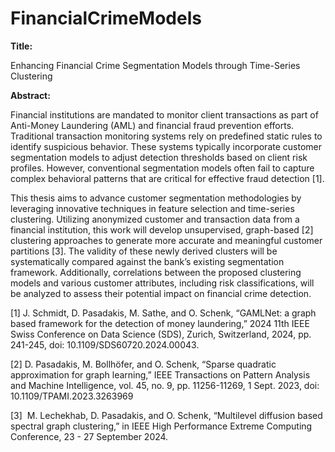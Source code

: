 # FinancialCrimeModels

**Title:**

Enhancing Financial Crime Segmentation Models through Time-Series Clustering

**Abstract:**

Financial institutions are mandated to monitor client transactions as part of Anti-Money Laundering (AML) and financial fraud prevention efforts. Traditional transaction monitoring systems rely on predefined static rules to identify suspicious behavior. These systems typically incorporate customer segmentation models to adjust detection thresholds based on client risk profiles. However, conventional segmentation models often fail to capture complex behavioral patterns that are critical for effective fraud detection [1].

This thesis aims to advance customer segmentation methodologies by leveraging innovative techniques in feature selection and time-series clustering. Utilizing anonymized customer and transaction data from a financial institution, this work will develop unsupervised, graph-based [2] clustering approaches to generate more accurate and meaningful customer partitions [3]. The validity of these newly derived clusters will be systematically compared against the bank’s existing segmentation framework. Additionally, correlations between the proposed clustering models and various customer attributes, including risk classifications, will be analyzed to assess their potential impact on financial crime detection.

[1] J. Schmidt, D. Pasadakis, M. Sathe, and O. Schenk, “GAMLNet: a graph based framework for the detection of money laundering,” 2024 11th IEEE Swiss Conference on Data Science (SDS), Zurich, Switzerland, 2024, pp. 241-245, doi: 10.1109/SDS60720.2024.00043.

[2] D. Pasadakis, M. Bollhöfer, and O. Schenk, “Sparse quadratic approximation for graph learning,” IEEE Transactions on Pattern Analysis and Machine Intelligence, vol. 45, no. 9, pp. 11256-11269, 1 Sept. 2023, doi: 10.1109/TPAMI.2023.3263969

[3]  M. Lechekhab, D. Pasadakis, and O. Schenk, “Multilevel diffusion based spectral graph clustering,” in IEEE High Performance Extreme Computing Conference, 23 - 27 September 2024.
